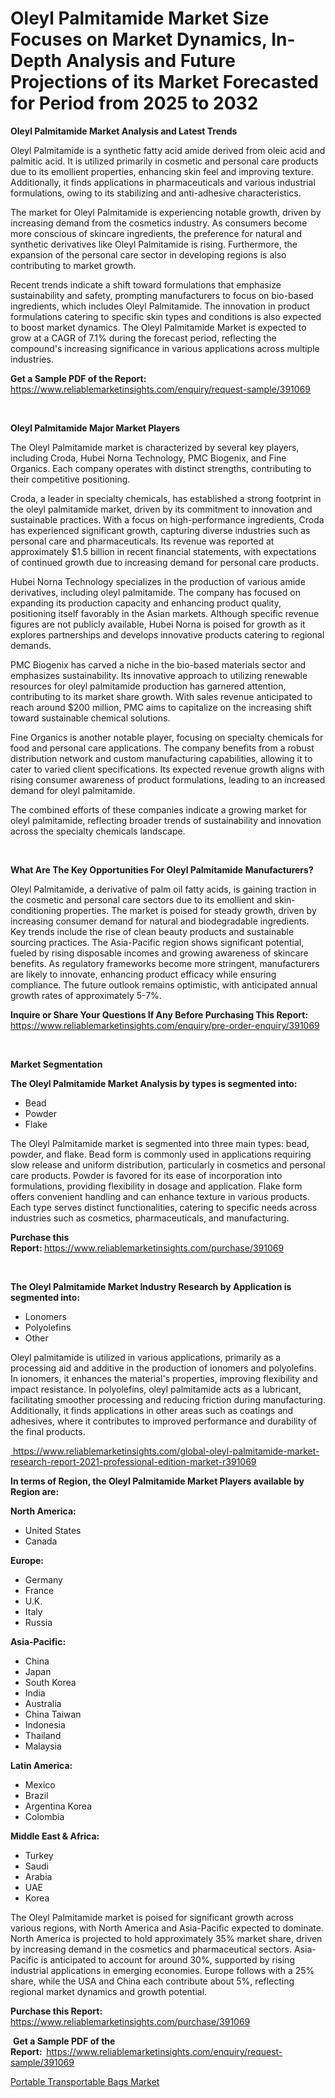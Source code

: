 <p><h1>Oleyl Palmitamide Market Size Focuses on Market Dynamics, In-Depth Analysis and Future Projections of its Market Forecasted for Period from 2025 to 2032</h1></p><p><strong>Oleyl Palmitamide Market Analysis and Latest Trends</strong></p>
<p><p>Oleyl Palmitamide is a synthetic fatty acid amide derived from oleic acid and palmitic acid. It is utilized primarily in cosmetic and personal care products due to its emollient properties, enhancing skin feel and improving texture. Additionally, it finds applications in pharmaceuticals and various industrial formulations, owing to its stabilizing and anti-adhesive characteristics.</p><p>The market for Oleyl Palmitamide is experiencing notable growth, driven by increasing demand from the cosmetics industry. As consumers become more conscious of skincare ingredients, the preference for natural and synthetic derivatives like Oleyl Palmitamide is rising. Furthermore, the expansion of the personal care sector in developing regions is also contributing to market growth.</p><p>Recent trends indicate a shift toward formulations that emphasize sustainability and safety, prompting manufacturers to focus on bio-based ingredients, which includes Oleyl Palmitamide. The innovation in product formulations catering to specific skin types and conditions is also expected to boost market dynamics. The Oleyl Palmitamide Market is expected to grow at a CAGR of 7.1% during the forecast period, reflecting the compound's increasing significance in various applications across multiple industries.</p></p>
<p><strong>Get a Sample PDF of the Report:&nbsp;</strong> <a href="https://www.reliablemarketinsights.com/enquiry/request-sample/391069?utm_campaign=1994&utm_medium=2&utm_source=Github&utm_content=ia&utm_term=16012025&utm_id=oleyl-palmitamide">https://www.reliablemarketinsights.com/enquiry/request-sample/391069</a></p>
<p>&nbsp;</p>
<p><strong>Oleyl Palmitamide Major Market Players</strong></p>
<p><p>The Oleyl Palmitamide market is characterized by several key players, including Croda, Hubei Norna Technology, PMC Biogenix, and Fine Organics. Each company operates with distinct strengths, contributing to their competitive positioning.</p><p>Croda, a leader in specialty chemicals, has established a strong footprint in the oleyl palmitamide market, driven by its commitment to innovation and sustainable practices. With a focus on high-performance ingredients, Croda has experienced significant growth, capturing diverse industries such as personal care and pharmaceuticals. Its revenue was reported at approximately $1.5 billion in recent financial statements, with expectations of continued growth due to increasing demand for personal care products.</p><p>Hubei Norna Technology specializes in the production of various amide derivatives, including oleyl palmitamide. The company has focused on expanding its production capacity and enhancing product quality, positioning itself favorably in the Asian markets. Although specific revenue figures are not publicly available, Hubei Norna is poised for growth as it explores partnerships and develops innovative products catering to regional demands.</p><p>PMC Biogenix has carved a niche in the bio-based materials sector and emphasizes sustainability. Its innovative approach to utilizing renewable resources for oleyl palmitamide production has garnered attention, contributing to its market share growth. With sales revenue anticipated to reach around $200 million, PMC aims to capitalize on the increasing shift toward sustainable chemical solutions.</p><p>Fine Organics is another notable player, focusing on specialty chemicals for food and personal care applications. The company benefits from a robust distribution network and custom manufacturing capabilities, allowing it to cater to varied client specifications. Its expected revenue growth aligns with rising consumer awareness of product formulations, leading to an increased demand for oleyl palmitamide.</p><p>The combined efforts of these companies indicate a growing market for oleyl palmitamide, reflecting broader trends of sustainability and innovation across the specialty chemicals landscape.</p></p>
<p>&nbsp;</p>
<p><strong>What Are The Key Opportunities For Oleyl Palmitamide Manufacturers?</strong></p>
<p><p>Oleyl Palmitamide, a derivative of palm oil fatty acids, is gaining traction in the cosmetic and personal care sectors due to its emollient and skin-conditioning properties. The market is poised for steady growth, driven by increasing consumer demand for natural and biodegradable ingredients. Key trends include the rise of clean beauty products and sustainable sourcing practices. The Asia-Pacific region shows significant potential, fueled by rising disposable incomes and growing awareness of skincare benefits. As regulatory frameworks become more stringent, manufacturers are likely to innovate, enhancing product efficacy while ensuring compliance. The future outlook remains optimistic, with anticipated annual growth rates of approximately 5-7%.</p></p>
<p><strong>Inquire or Share Your Questions If Any Before Purchasing This Report:</strong> <a href="https://www.reliablemarketinsights.com/enquiry/pre-order-enquiry/391069?utm_campaign=1994&utm_medium=2&utm_source=Github&utm_content=ia&utm_term=16012025&utm_id=oleyl-palmitamide">https://www.reliablemarketinsights.com/enquiry/pre-order-enquiry/391069</a></p>
<p>&nbsp;</p>
<p><strong>Market Segmentation</strong></p>
<p><strong>The Oleyl Palmitamide Market Analysis by types is segmented into:</strong></p>
<p><ul><li>Bead</li><li>Powder</li><li>Flake</li></ul></p>
<p><p>The Oleyl Palmitamide market is segmented into three main types: bead, powder, and flake. Bead form is commonly used in applications requiring slow release and uniform distribution, particularly in cosmetics and personal care products. Powder is favored for its ease of incorporation into formulations, providing flexibility in dosage and application. Flake form offers convenient handling and can enhance texture in various products. Each type serves distinct functionalities, catering to specific needs across industries such as cosmetics, pharmaceuticals, and manufacturing.</p></p>
<p><strong>Purchase this Report:&nbsp;</strong><a href="https://www.reliablemarketinsights.com/purchase/391069?utm_campaign=1994&utm_medium=2&utm_source=Github&utm_content=ia&utm_term=16012025&utm_id=oleyl-palmitamide">https://www.reliablemarketinsights.com/purchase/391069</a></p>
<p>&nbsp;</p>
<p><strong>The Oleyl Palmitamide Market Industry Research by Application is segmented into:</strong></p>
<p><ul><li>Lonomers</li><li>Polyolefins</li><li>Other</li></ul></p>
<p><p>Oleyl palmitamide is utilized in various applications, primarily as a processing aid and additive in the production of ionomers and polyolefins. In ionomers, it enhances the material's properties, improving flexibility and impact resistance. In polyolefins, oleyl palmitamide acts as a lubricant, facilitating smoother processing and reducing friction during manufacturing. Additionally, it finds applications in other areas such as coatings and adhesives, where it contributes to improved performance and durability of the final products.</p></p>
<p><a href="https://www.reliablemarketinsights.com/global-oleyl-palmitamide-market-research-report-2021-professional-edition-market-r391069?utm_campaign=1994&utm_medium=2&utm_source=Github&utm_content=ia&utm_term=16012025&utm_id=oleyl-palmitamide">&nbsp;https://www.reliablemarketinsights.com/global-oleyl-palmitamide-market-research-report-2021-professional-edition-market-r391069</a></p>
<p><strong>In terms of Region, the Oleyl Palmitamide Market Players available by Region are:</strong></p>
<p>
    <p> <strong> North America: </strong>
        <ul>
            <li>United States</li>
            <li>Canada</li>
        </ul>
        </p> 
    <p> <strong> Europe: </strong>
        <ul>
            <li>Germany</li>
            <li>France</li>
            <li>U.K.</li>
            <li>Italy</li>
            <li>Russia</li>
        </ul>
        </p> 
    <p> <strong> Asia-Pacific: </strong>
        <ul>
            <li>China</li>
            <li>Japan</li>
            <li>South Korea</li>
            <li>India</li>
            <li>Australia</li>
            <li>China Taiwan</li>
            <li>Indonesia</li>
            <li>Thailand</li>
            <li>Malaysia</li>
        </ul>
        </p> 
    <p> <strong> Latin America: </strong>
        <ul>
            <li>Mexico</li>
            <li>Brazil</li>
            <li>Argentina Korea</li>
            <li>Colombia</li>
        </ul>
        </p> 
    <p> <strong> Middle East & Africa: </strong>
        <ul>
            <li>Turkey</li>
            <li>Saudi</li>
            <li>Arabia</li>
            <li>UAE</li>
            <li>Korea</li>
        </ul>
    </p>
    </p>
<p><p>The Oleyl Palmitamide market is poised for significant growth across various regions, with North America and Asia-Pacific expected to dominate. North America is projected to hold approximately 35% market share, driven by increasing demand in the cosmetics and pharmaceutical sectors. Asia-Pacific is anticipated to account for around 30%, supported by rising industrial applications in emerging economies. Europe follows with a 25% share, while the USA and China each contribute about 5%, reflecting regional market dynamics and growth potential.</p></p>
<p><strong>Purchase this Report: </strong><a href="https://www.reliablemarketinsights.com/purchase/391069?utm_campaign=1994&utm_medium=2&utm_source=Github&utm_content=ia&utm_term=16012025&utm_id=oleyl-palmitamide">https://www.reliablemarketinsights.com/purchase/391069</a></p>
<p>&nbsp;<strong>Get a Sample PDF of the Report:&nbsp;&nbsp;</strong><a href="https://www.reliablemarketinsights.com/enquiry/request-sample/391069?utm_campaign=1994&utm_medium=2&utm_source=Github&utm_content=ia&utm_term=16012025&utm_id=oleyl-palmitamide">https://www.reliablemarketinsights.com/enquiry/request-sample/391069</a></p>
<p><strong></strong></p>
<p><p><a href="https://github.com/rahu1506/Market-Research-Report-List-6/blob/main/portable-transportable-bags-market.md?utm_campaign=1994&utm_medium=2&utm_source=Github&utm_content=ia&utm_term=16012025&utm_id=oleyl-palmitamide">Portable Transportable Bags Market</a></p></p>